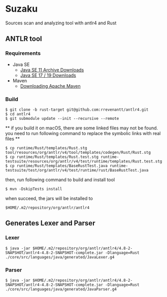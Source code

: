 # Suzaku
Sources scan and analyzing tool with antlr4 and Rust


## ANTLR tool

### Requirements
- Java SE
    - [Java SE 11 Archive Downloads](https://www.oracle.com/jp/java/technologies/javase/jdk11-archive-downloads.html)
    - [Java SE 17 / 19 Downloads](https://www.oracle.com/java/technologies/downloads/)
- Maven
    - [Downloading Apache Maven](https://maven.apache.org/download.cgi)

### Build
```shell
$ git clone -b rust-target git@github.com:rrevenantt/antlr4.git
$ cd antlr4
$ git submodule update --init --recursive --remote
```

** if you build it on macOS, there are some linked files may not be found. you need to run following command to replace the symbolic links with real files **
```shell
$ cp runtime/Rust/templates/Rust.stg tool/resources/org/antlr/v4/tool/templates/codegen/Rust/Rust.stg
$ cp runtime/Rust/templates/Rust.test.stg runtime-testsuite/resources/org/antlr/v4/test/runtime/templates/Rust.test.stg
$ cp runtime/Rust/templates/BaseRustTest.java runtime-testsuite/test/org/antlr/v4/test/runtime/rust/BaseRustTest.java
```

then, run following command to build and install tool
```shell
$ mvn -DskipTests install
```
when succeed, the jars will be installed to
```shell
$HOME/.m2/repository/org/antlr/antlr4
```

## Generates Lexer and Parser
### Lexer
```shell
$ java -jar $HOME/.m2/repository/org/antlr/antlr4/4.8-2-SNAPSHOT/antlr4-4.8-2-SNAPSHOT-complete.jar -Dlanguage=Rust ./core/src/languages/java/generated/JavaLexer.g4
```

### Parser
```shell
$ java -jar $HOME/.m2/repository/org/antlr/antlr4/4.8-2-SNAPSHOT/antlr4-4.8-2-SNAPSHOT-complete.jar -Dlanguage=Rust ./core/src/languages/java/generated/JavaParser.g4
```

